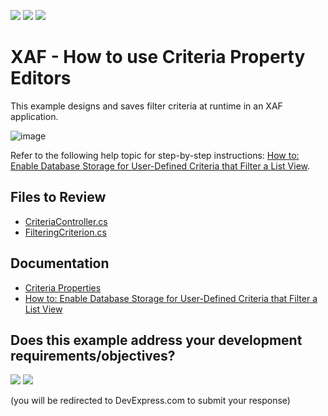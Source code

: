 <!-- default badges list -->
[![](https://img.shields.io/badge/Open_in_DevExpress_Support_Center-FF7200?style=flat-square&logo=DevExpress&logoColor=white)](https://supportcenter.devexpress.com/ticket/details/E932)
[![](https://img.shields.io/badge/📖_How_to_use_DevExpress_Examples-e9f6fc?style=flat-square)](https://docs.devexpress.com/GeneralInformation/403183)
[![](https://img.shields.io/badge/💬_Leave_Feedback-feecdd?style=flat-square)](#does-this-example-address-your-development-requirementsobjectives)
<!-- default badges end -->

# XAF - How to use Criteria Property Editors

This example designs and saves filter criteria at runtime in an XAF application.

![image](https://github.com/DevExpress-Examples/XAF_how-to-use-criteria-property-editors-e932/assets/14300209/70622811-3dfb-417c-9d05-31113a228fe3)

Refer to the following help topic for step-by-step instructions: [How to: Enable Database Storage for User-Defined Criteria that Filter a List View](https://docs.devexpress.com/eXpressAppFramework/113143/ui-construction/view-items-and-property-editors/property-editors/use-criteria-property-editors).

## Files to Review

- [CriteriaController.cs](CS/EFCore/CriteriaPropertiesEF/CriteriaPropertiesEF.Module/Controllers/CriteriaController.cs) 
- [FilteringCriterion.cs](CS/EFCore/CriteriaPropertiesEF/CriteriaPropertiesEF.Module/BusinessObjects/FilteringCriterion.cs) 

## Documentation

- [Criteria Properties](https://docs.devexpress.com/eXpressAppFramework/113564/business-model-design-orm/data-types-supported-by-built-in-editors/criteria-properties)
- [How to: Enable Database Storage for User-Defined Criteria that Filter a List View](https://docs.devexpress.com/eXpressAppFramework/113143/ui-construction/view-items-and-property-editors/property-editors/use-criteria-property-editors)

<!-- feedback -->
## Does this example address your development requirements/objectives?

[<img src="https://www.devexpress.com/support/examples/i/yes-button.svg"/>](https://www.devexpress.com/support/examples/survey.xml?utm_source=github&utm_campaign=XAF_how-to-use-criteria-property-editors-e932&~~~was_helpful=yes) [<img src="https://www.devexpress.com/support/examples/i/no-button.svg"/>](https://www.devexpress.com/support/examples/survey.xml?utm_source=github&utm_campaign=XAF_how-to-use-criteria-property-editors-e932&~~~was_helpful=no)

(you will be redirected to DevExpress.com to submit your response)
<!-- feedback end -->
